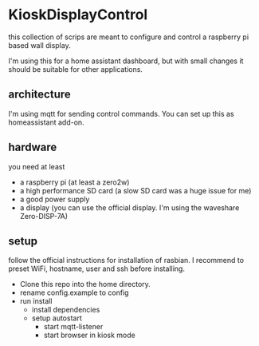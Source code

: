 # KioskDisplayControl
this collection of scrips are meant to configure and control a raspberry pi based wall display.

I'm using this for a home assistant dashboard, but with small changes it should be suitable for other applications.

## architecture 
I'm using mqtt for sending control commands. You can set up this as homeassistant add-on.

## hardware 
you need at least 

- a raspberry pi (at least a zero2w)
- a high performance SD card (a slow SD card was a huge issue for me)
- a good power supply
- a display (you can use the official display. I'm using the waveshare Zero-DISP-7A)

## setup 
follow the official instructions for installation of rasbian. I recommend to preset WiFi, hostname, user and ssh before installing.

- Clone this repo into the home directory.
- rename config.example to config
- run install
  - install dependencies
  - setup autostart
    - start mqtt-listener
    - start browser in kiosk mode 

